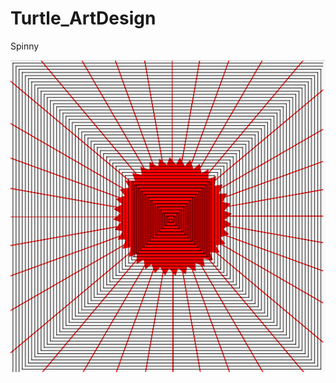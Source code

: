 # Turtle_ArtDesign

Spinny

<img src="https://github.com/Oosker/Turtle_ArtDesign/blob/master/Capture.PNG">
